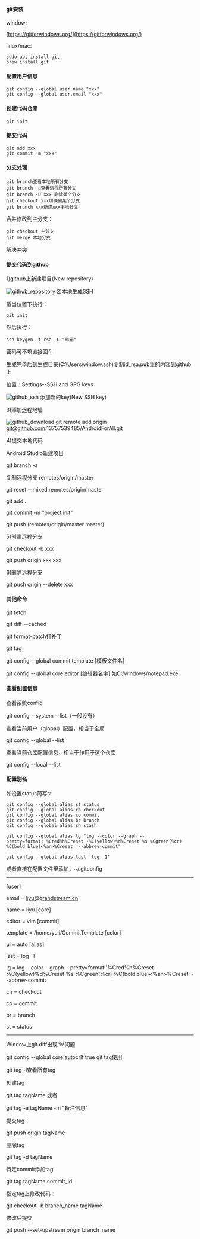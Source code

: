 #### git安装

window:

[https://gitforwindows.org/](https://gitforwindows.org/)

linux/mac:
```
sudo apt install git
brew install git
```
#### 配置用户信息
```
git config --global user.name "xxx"
git config --global user.email "xxx"
```
#### 创建代码仓库
```
git init
```
#### 提交代码
```
git add xxx
git commit -m "xxx"
```
#### 分支处理
```
git branch查看本地所有分支
git branch -a查看远程所有分支
git branch -D xxx 删除某个分支
git checkout xxx切换到某个分支
git branch xxx新建xxx本地分支
```
合并修改到主分支：
```
git checkout 主分支
git merge 本地分支
```
解决冲突

#### 提交代码到github

1)github上新建项目(New repository)

![github_repository](img/github_repository.png)
2)本地生成SSH

适当位置下执行：
```
git init
```
然后执行：
```
ssh-keygen -t rsa -C "邮箱"
```
密码可不填直接回车

生成完毕后到生成目录(C:\Users\window\.ssh)复制id_rsa.pub里的内容到github上

位置：Settings--SSH and GPG keys

![github_ssh](img/github_ssh.png)
添加新的key(New SSH key)

3)添加远程地址

![github_download](img/github_download.png)
git remote add origin git@github.com:13757539485/AndroidForAll.git

4)提交本地代码

Android Studio新建项目

git branch -a

复制远程分支 remotes/origin/master

git reset --mixed remotes/origin/master

git add .

git commit -m "project init"

git push  (remotes/origin/master master)

5)创建远程分支

git checkout -b xxx

git push origin xxx:xxx

6)删除远程分支

git push origin --delete xxx

#### 其他命令

git fetch

git diff --cached

git format-patch打补丁

git tag

git config --global commit.template  [模板文件名]

git config --global core.editor  [编辑器名字] 如C:/windows/notepad.exe

#### 查看配置信息

查看系统config

git config --system --list（一般没有）

查看当前用户（global）配置，相当于全局

git config --global --list

查看当前仓库配置信息，相当于作用于这个仓库

git config --local --list

#### 配置别名

如设置status简写st
```
git config --global alias.st status
git config --global alias.ch checkout
git config --global alias.co commit
git config --global alias.br branch
git config --global alias.sh stash

git config --global alias.lg "log --color --graph --pretty=format:'%Cred%h%Creset -%C(yellow)%d%Creset %s %Cgreen(%cr) %C(bold blue)<%an>%Creset' --abbrev-commit"

git config --global alias.last 'log -1'
```
或者直接在配置文件里添加，~/.gitconfig

---

[user]

email = liyu@grandstream.cn

name = liyu
[core]

editor = vim
[commit]

template = /home/yuli/CommitTemplate
[color]

ui = auto
[alias]

last = log -1

lg = log --color --graph --pretty=format:'%Cred%h%Creset -%C(yellow)%d%Creset %s %Cgreen(%cr) %C(bold blue)<%an>%Creset' --abbrev-commit

ch = checkout

co = commit

br = branch

st = status

---

Window上git diff出现^M问题

git config --global core.autocrlf true
git tag使用

git tag -l查看所有tag

创建tag：

git tag tagName 或者

git tag -a tagName -m "备注信息"

提交tag：

git push origin tagName

删除tag

git tag -d tagName

特定commit添加tag

git tag tagName  commit_id

指定tag上修改代码：

git checkout -b branch_name tagName

修改后提交

git push --set-upstream origin branch_name
